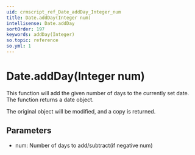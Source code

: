 ```yaml
---
uid: crmscript_ref_Date_addDay_Integer_num
title: Date.addDay(Integer num)
intellisense: Date.addDay
sortOrder: 197
keywords: addDay(Integer)
so.topic: reference
so.yml: 1
---
```


# Date.addDay(Integer num)

This function will add the given number of days to the currently set date. The function returns a date object.

The original object will be modified, and a copy is returned.

## Parameters

* num: Number of days to add/subtract(if negative num)
